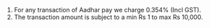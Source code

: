 1. For any transaction of Aadhar pay we charge 0.354% (Incl GST).                                         
2. The transaction amount is subject to a min Rs 1 to max Rs 10,000.
